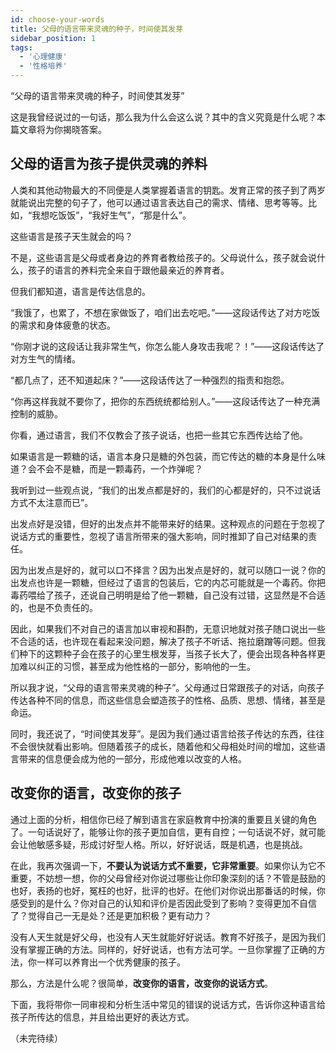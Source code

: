 ```yaml
---
id: choose-your-words
title: 父母的语言带来灵魂的种子，时间使其发芽
sidebar_position: 1
tags:
  - '心理健康'
  - '性格培养'
---
```


“父母的语言带来灵魂的种子，时间使其发芽”

这是我曾经说过的一句话，那么我为什么会这么说？其中的含义究竟是什么呢？本篇文章将为你揭晓答案。

## 父母的语言为孩子提供灵魂的养料

人类和其他动物最大的不同便是人类掌握着语言的钥匙。发育正常的孩子到了两岁就能说出完整的句子了，他可以通过语言表达自己的需求、情绪、思考等等。比如，“我想吃饭饭”，“我好生气”，“那是什么”。

这些语言是孩子天生就会的吗？

不是，这些语言是父母或者身边的养育者教给孩子的。父母说什么，孩子就会说什么，孩子的语言的养料完全来自于跟他最亲近的养育者。

但我们都知道，语言是传达信息的。

“我饿了，也累了，不想在家做饭了，咱们出去吃吧。”——这段话传达了对方吃饭的需求和身体疲惫的状态。

“你刚才说的这段话让我非常生气，你怎么能人身攻击我呢？！”——这段话传达了对方生气的情绪。

“都几点了，还不知道起床？”——这段话传达了一种强烈的指责和抱怨。

“你再这样我就不要你了，把你的东西统统都给别人。”——这段话传达了一种充满控制的威胁。

你看，通过语言，我们不仅教会了孩子说话，也把一些其它东西传达给了他。

如果语言是一颗糖的话，语言本身只是糖的外包装，而它传达的糖的本身是什么味道？会不会不是糖，而是一颗毒药，一个炸弹呢？

我听到过一些观点说，“我们的出发点都是好的，我们的心都是好的，只不过说话方式不太注意而已”。

出发点好是没错，但好的出发点并不能带来好的结果。这种观点的问题在于忽视了说话方式的重要性，忽视了语言所带来的强大影响，同时推卸了自己对结果的责任。

因为出发点是好的，就可以口不择言？因为出发点是好的，就可以随口一说？你的出发点也许是一颗糖，但经过了语言的包装后，它的内芯可能就是一个毒药。你把毒药喂给了孩子，还说自己明明是给了他一颗糖，自己没有过错，这显然是不合适的，也是不负责任的。

因此，如果我们不对自己的语言加以审视和斟酌，无意识地就对孩子随口说出一些不合适的话，也许现在看起来没问题，解决了孩子不听话、拖拉磨蹭等问题。但我们种下的这颗种子会在孩子的心里生根发芽，当孩子长大了，便会出现各种各样更加难以纠正的习惯，甚至成为他性格的一部分，影响他的一生。

所以我才说，“父母的语言带来灵魂的种子”。父母通过日常跟孩子的对话，向孩子传达各种不同的信息，而这些信息会塑造孩子的性格、品质、思想、情绪，甚至是命运。

同时，我还说了，“时间使其发芽”。是因为我们通过语言给孩子传达的东西，往往不会很快就看出影响。但随着孩子的成长，随着他和父母相处时间的增加，这些语言带来的信息便会成为他的一部分，形成他难以改变的人格。

## 改变你的语言，改变你的孩子

通过上面的分析，相信你已经了解到语言在家庭教育中扮演的重要且关键的角色了。一句话说好了，能够让你的孩子更加自信，更有自控；一句话说不好，就可能会让他敏感多疑，形成讨好型人格。所以，好好说话，既是机遇，也是挑战。

在此，我再次强调一下，**不要认为说话方式不重要，它非常重要**。如果你认为它不重要，不妨想一想，你的父母曾经对你说过哪些让你印象深刻的话？不管是鼓励的也好，表扬的也好，冤枉的也好，批评的也好。在他们对你说出那番话的时候，你感受到的是什么？你对自己的认知和评价是否因此受到了影响？变得更加不自信了？觉得自己一无是处？还是更加积极？更有动力？

没有人天生就是好父母，也没有人天生就能好好说话。教育不好孩子，是因为我们没有掌握正确的方法。同样的，好好说话，也有方法可学。一旦你掌握了正确的方法，你一样可以养育出一个优秀健康的孩子。

那么，方法是什么呢？很简单，**改变你的语言，改变你的说话方式**。

下面，我将带你一同审视和分析生活中常见的错误的说话方式，告诉你这种语言给孩子所传达的信息，并且给出更好的表达方式。

（未完待续）
